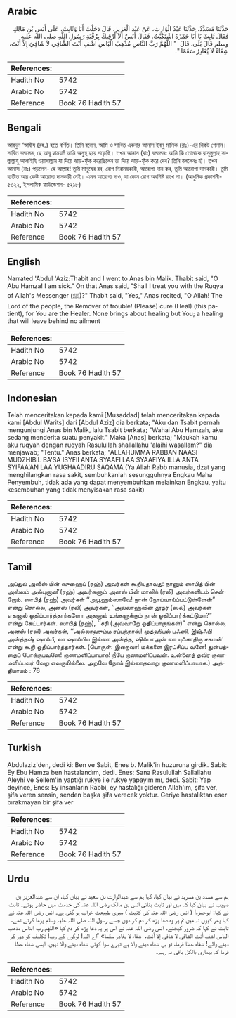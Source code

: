 ## Arabic


<div dir="rtl" lang="ar" style={{fontSize:'larger',backgroundColor:'#f8f9fa',padding:20}}>
حَدَّثَنَا مُسَدَّدٌ، حَدَّثَنَا عَبْدُ الْوَارِثِ، عَنْ عَبْدِ الْعَزِيزِ، قَالَ دَخَلْتُ أَنَا وَثَابِتٌ، عَلَى أَنَسِ بْنِ مَالِكٍ فَقَالَ ثَابِتٌ يَا أَبَا حَمْزَةَ اشْتَكَيْتُ‏.‏ فَقَالَ أَنَسٌ أَلاَ أَرْقِيكَ بِرُقْيَةِ رَسُولِ اللَّهِ صلى الله عليه وسلم قَالَ بَلَى‏.‏ قَالَ ‏ "‏ اللَّهُمَّ رَبَّ النَّاسِ مُذْهِبَ الْبَاسِ اشْفِ أَنْتَ الشَّافِي لاَ شَافِيَ إِلاَّ أَنْتَ، شِفَاءً لاَ يُغَادِرُ سَقَمًا ‏"‏‏.‏
</div>
<div style={{backgroundColor:'#f8f9fa',padding:20, marginBottom: 10}}><table> <thead> <tr> <th>References:</th> <th></th> </tr> </thead> <tbody><tr><td>Hadith No</td><td>5742</td></tr><tr><td>Arabic No</td><td>5742</td></tr><tr><td>Reference</td><td>Book 76 Hadith 57</td></tr></tbody></table></div>

## Bengali


<div dir="ltr" lang="bn" style={{fontSize:'larger',backgroundColor:'#f8f9fa',padding:20}}>
আবদুল ‘আযীয (রহ.) হতে বর্ণিত। তিনি বলেন, আমি ও সাবিত একবার আনাস ইবনু মালিক (রাঃ)-এর নিকট গেলাম। সাবিত বললেন, হে আবূ হামযা! আমি অসুস্থ হয়ে পড়েছি। তখন আনাস (রাঃ) বললেনঃ আমি কি তোমাকে রাসূলুল্লাহ সাল্লাল্লাহু আলাইহি ওয়াসাল্লাম যা দিয়ে ঝাড়-ফুঁক করেছিলেন তা দিয়ে ঝাড়-ফুঁক করে দেব? তিনি বললেনঃ হাঁ। তখন আনাস (রাঃ) পড়লেন- হে আল্লাহ! তুমি মানুষের রব, রোগ নিরাময়কারী, আরোগ্য দান কর, তুমি আরোগ্য দানকারী। তুমি ব্যতীত আর কেউ আরোগ্য দানকারী নেই। এমন আরোগ্য দাও, যা কোন রোগ অবশিষ্ট রাখে না। (আধুনিক প্রকাশনী- ৫৩২২, ইসলামিক ফাউন্ডেশন- ৫২১৮)
</div>
<div style={{backgroundColor:'#f8f9fa',padding:20, marginBottom: 10}}><table> <thead> <tr> <th>References:</th> <th></th> </tr> </thead> <tbody><tr><td>Hadith No</td><td>5742</td></tr><tr><td>Arabic No</td><td>5742</td></tr><tr><td>Reference</td><td>Book 76 Hadith 57</td></tr></tbody></table></div>

## English


<div dir="ltr" lang="en" style={{fontSize:'larger',backgroundColor:'#f8f9fa',padding:20}}>
Narrated 'Abdul 'Aziz:Thabit and I went to Anas bin Malik. Thabit said, "O Abu Hamza! I am sick." On that Anas said, "Shall I treat you with the Ruqya of Allah's Messenger (ﷺ)?" Thabit said, "Yes," Anas recited, "O Allah! The Lord of the people, the Remover of trouble! (Please) cure (Heal) (this patient), for You are the Healer. None brings about healing but You; a healing that will leave behind no ailment
</div>
<div style={{backgroundColor:'#f8f9fa',padding:20, marginBottom: 10}}><table> <thead> <tr> <th>References:</th> <th></th> </tr> </thead> <tbody><tr><td>Hadith No</td><td>5742</td></tr><tr><td>Arabic No</td><td>5742</td></tr><tr><td>Reference</td><td>Book 76 Hadith 57</td></tr></tbody></table></div>

## Indonesian


<div dir="ltr" lang="id" style={{fontSize:'larger',backgroundColor:'#f8f9fa',padding:20}}>
Telah menceritakan kepada kami [Musaddad] telah menceritakan kepada kami [Abdul Warits] dari [Abdul Aziz] dia berkata; "Aku dan Tsabit pernah mengunjungi Anas bin Malik, lalu Tsabit berkata; "Wahai Abu Hamzah, aku sedang menderita suatu penyakit." Maka [Anas] berkata; "Maukah kamu aku ruqyah dengan ruqyah Rasulullah shallallahu 'alaihi wasallam?" dia menjawab; "Tentu." Anas berkata; "ALLAHUMMA RABBAN NAASI MUDZHIBIL BA'SA ISYFII ANTA SYAAFI LAA SYAAFIYA ILLA ANTA SYIFAA'AN LAA YUGHAADIRU SAQAMA (Ya Allah Rabb manusia, dzat yang menghilangkan rasa sakit, sembuhkanlah sesungguhnya Engkau Maha Penyembuh, tidak ada yang dapat menyembuhkan melainkan Engkau, yaitu kesembuhan yang tidak menyisakan rasa sakit)
</div>
<div style={{backgroundColor:'#f8f9fa',padding:20, marginBottom: 10}}><table> <thead> <tr> <th>References:</th> <th></th> </tr> </thead> <tbody><tr><td>Hadith No</td><td>5742</td></tr><tr><td>Arabic No</td><td>5742</td></tr><tr><td>Reference</td><td>Book 76 Hadith 57</td></tr></tbody></table></div>

## Tamil


<div dir="ltr" lang="ta" style={{fontSize:'larger',backgroundColor:'#f8f9fa',padding:20}}>
அப்துல் அஸீஸ் பின் ஸுஹைப் (ரஹ்) அவர்கள் கூறியதாவது: நானும் ஸாபித் பின் அஸ்லம் அல்புனானீ (ரஹ்) அவர்களும் அனஸ் பின் மாலிக் (ரலி) அவர்களிடம் சென்றோம். ஸாபித் (ரஹ்) அவர்கள் ‘‘அபூஹம்ஸாவே! நான் நோய்வாய்ப்பட்டுள்ளேன்” என்று சொல்ல, அனஸ் (ரலி) அவர்கள், ‘‘அல்லாஹ்வின் தூதர் (ஸல்) அவர்கள் எதனால் ஓதிப்பார்த்தார்களோ அதனால் உங்களுக்கும் நான் ஓதிப்பார்க்கட்டுமா?” என்று கேட்டார்கள். ஸாபித் (ரஹ்), ‘‘சரி (அவ்வாறே ஓதிப்பாருங்கள்)” என்று சொல்ல, அனஸ் (ரலி) அவர்கள், ‘‘அல்லாஹும்ம ரப்பந்நாஸ்! முத்ஹிபல் பஃஸி, இஷ்ஃபி அன்த்தஷ் ஷாஃபீ, லா ஷாஃபிய இல்லா அன்த்த, ஷிஃபாஅன் லா யுஃகாதிரு சகமன்’ என்று கூறி ஓதிப்பார்த்தார்கள். (பொருள்: இறைவா! மக்களை இரட்சிப்ப வனே! துன்பத்தைப் போக்குபவனே! குணமளிப்பாயாக! நீயே குணமளிப்பவன். உன்னைத் தவிர குணமளிப்பவர் வேறு எவருமில்லை. அறவே நோய் இல்லாதவாறு குணமளிப்பாயாக.) அத்தியாயம் : 76
</div>
<div style={{backgroundColor:'#f8f9fa',padding:20, marginBottom: 10}}><table> <thead> <tr> <th>References:</th> <th></th> </tr> </thead> <tbody><tr><td>Hadith No</td><td>5742</td></tr><tr><td>Arabic No</td><td>5742</td></tr><tr><td>Reference</td><td>Book 76 Hadith 57</td></tr></tbody></table></div>

## Turkish


<div dir="ltr" lang="tr" style={{fontSize:'larger',backgroundColor:'#f8f9fa',padding:20}}>
Abdulaziz'den, dedi ki: Ben ve Sabit, Enes b. Malik'in huzuruna girdik. Sabit: Ey Ebu Hamza ben hastalandım, dedi. Enes: Sana Rasulullah Sallallahu Aleyhi ve Sellem'in yaptığı rukye ile rukye yapayım mı, dedi. Sabit: Yap deyince, Enes: Ey insanların Rabbi, ey hastalığı gideren Allah'ım, şifa ver, şifa veren sensin, senden başka şifa verecek yoktur. Geriye hastalıktan eser bırakmayan bir şifa ver
</div>
<div style={{backgroundColor:'#f8f9fa',padding:20, marginBottom: 10}}><table> <thead> <tr> <th>References:</th> <th></th> </tr> </thead> <tbody><tr><td>Hadith No</td><td>5742</td></tr><tr><td>Arabic No</td><td>5742</td></tr><tr><td>Reference</td><td>Book 76 Hadith 57</td></tr></tbody></table></div>

## Urdu


<div dir="rtl" lang="ur" style={{fontSize:'larger',backgroundColor:'#f8f9fa',padding:20}}>
ہم سے مسدد بن مسرہد نے بیان کیا، کہا ہم سے عبدالوارث بن سعید نے بیان کیا، ان سے عبدالعزیز بن صہیب نے بیان کیا کہ میں اور ثابت بنانی انس بن مالک رضی اللہ عنہ کی خدمت میں حاضر ہوئے۔ ثابت نے کہا: ابوحمزہ! ( انس رضی اللہ عنہ کی کنیت ) میری طبیعت خراب ہو گئی ہے۔ انس رضی اللہ عنہ نے کہا پھر کیوں نہ میں تم پر وہ دعا پڑھ کر دم کر دوں جسے رسول اللہ صلی اللہ علیہ وسلم پڑھا کرتے تھے، ثابت نے کہا کہ ضرور کیجئے۔ انس رضی اللہ عنہ نے اس پر یہ دعا پڑھ کر دم کیا «اللهم رب الناس مذهب الباس اشف أنت الشافي لا شافي إلا أنت،‏‏‏‏ ‏‏‏‏ شفاء لا يغادر سقما» ”اے اللہ! لوگوں کے رب! تکلیف کو دور کر دینے والے! شفاء عطا فرما، تو ہی شفاء دینے والا ہے تیرے سوا کوئی شفاء دینے والا نہیں، ایسی شفاء عطا فرما کہ بیماری بالکل باقی نہ رہے۔
</div>
<div style={{backgroundColor:'#f8f9fa',padding:20, marginBottom: 10}}><table> <thead> <tr> <th>References:</th> <th></th> </tr> </thead> <tbody><tr><td>Hadith No</td><td>5742</td></tr><tr><td>Arabic No</td><td>5742</td></tr><tr><td>Reference</td><td>Book 76 Hadith 57</td></tr></tbody></table></div>